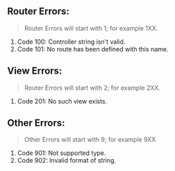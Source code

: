 <h2>Router Errors: </h2>

> Router Errors will start with 1; for example 1XX.
1. Code 100: Controller string isn't valid.
1. Code 101: No route has been defined with this name.

<h2>View Errors: </h2>

> Router Errors will start with 2; for example 2XX.
1. Code 201: No such view exists.

<h2>Other Errors: </h2>

> Other Errors will start with 9; for example 9XX
1. Code 901: Not supported type.
2. Code 902: Invalid format of string.